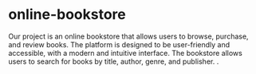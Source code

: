 # online-bookstore
Our project is an online bookstore that allows users to browse, purchase, and review books. The platform is designed to be user-friendly and accessible, with a modern and intuitive interface.  The bookstore allows users to search for books by title, author, genre, and publisher. .
